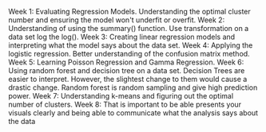 Week 1:
Evaluating Regression Models. Understanding the optimal cluster number and ensuring the model won't underfit or overfit.
Week 2:
Understanding of using the summary() function. Use transformation on a data set log the log().
Week 3:
Creating linear regression models and interpreting what the model says about the data set.
Week 4:
Applying the logistic regression. Better understanding of the confusion matrix method.
Week 5:
Learning Poisson Regression and Gamma Regression.
Week 6:
Using random forest and decision tree on a data set. Decision Trees are easier to interpret. However, the slightest change to them would cause a drastic change. Random forest is random sampling and give high prediction power.
Week 7:
Understanding k-means and figuring out the optimal number of clusters.
Week 8:
That is important to be able presents your visuals clearly and being able to communicate what the analysis says about the data

